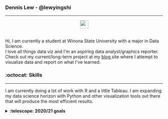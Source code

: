 ### Dennis Lew - @lewyingshi
***

<p align="center">
<img src="https://user-images.githubusercontent.com/5679180/79618120-0daffb80-80be-11ea-819e-d2b0fa904d07.gif" width="27px">
<br><br>
</p>

<p align="left"> 
  Hi, I am currently a student at Winona State University with a major in Data Science.
  <br> I love all things data viz and I'm an aspiring data analyst/graphics reporter.
  Check out my current/long-term project at my <a href = "https://lewyingshi.github.io/blog/"> blog </a> site where I attempt to visualize data and report on what I've learned. 
</p>

### :octocat: Skills
***
I am currently doing a lot of work with R and a little Tableau. I am expanding my data science horizon with Python and other visualization tools out there that will produce the most efficient results. 

<details>
  <summary><b>:telescope: 2020/21 goals</b></summary>
  * Learn data science in Python<br>
  * Learn to visualize data in Python<br>
</details>
